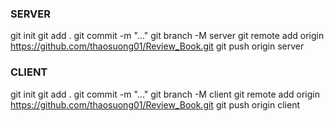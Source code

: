 ### SERVER
git init
git add .
git commit -m "..."
git branch -M server
git remote add origin https://github.com/thaosuong01/Review_Book.git
git push origin server

### CLIENT
git init
git add .
git commit -m "..."
git branch -M client
git remote add origin https://github.com/thaosuong01/Review_Book.git
git push origin client